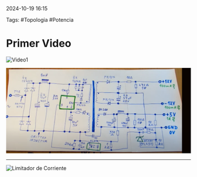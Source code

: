 2024-10-19 16:15

Tags: #Topologia #Potencia 

# Primer Video

![Video1](https://youtu.be/cX4q0e124C4?si=j6k2GIxVV4WIN-XA)


![](Imagenes/Diagrama1.PNG)

---

![Limitador de Corriente](https://youtu.be/8uoo5pAeWZI?si=Sz2Bsc3s1KFEHKS4)
